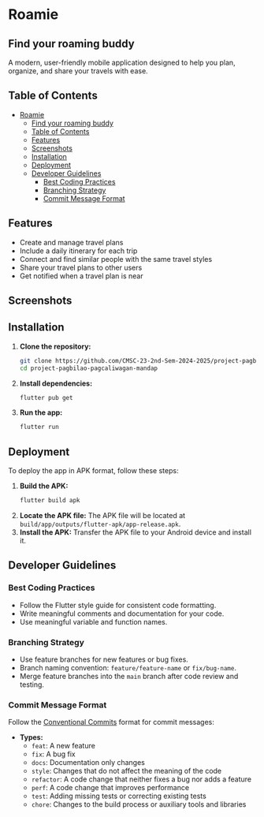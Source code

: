 # Roamie
## Find your roaming buddy

A modern, user-friendly mobile application designed to help you plan, organize, and share your travels with ease.

## Table of Contents
- [Roamie](#roamie)
  - [Find your roaming buddy](#find-your-roaming-buddy)
  - [Table of Contents](#table-of-contents)
  - [Features](#features)
  - [Screenshots](#screenshots)
  - [Installation](#installation)
  - [Deployment](#deployment)
  - [Developer Guidelines](#developer-guidelines)
    - [Best Coding Practices](#best-coding-practices)
    - [Branching Strategy](#branching-strategy)
    - [Commit Message Format](#commit-message-format)

## Features
- Create and manage travel plans
- Include a daily itinerary for each trip
- Connect and find similar people with the same travel styles
- Share your travel plans to other users
- Get notified when a travel plan is near

## Screenshots
<!-- Add screenshots of app here -->

## Installation
1. **Clone the repository:**
   ```bash
   git clone https://github.com/CMSC-23-2nd-Sem-2024-2025/project-pagbilao-pagcaliwagan-mandap.git
   cd project-pagbilao-pagcaliwagan-mandap
   ```
2. **Install dependencies:**
   ```bash
   flutter pub get
   ```
3. **Run the app:**
   ```bash
   flutter run
   ```

## Deployment
To deploy the app in APK format, follow these steps:
1. **Build the APK:**
   ```bash
   flutter build apk
   ```
2. **Locate the APK file:**
   The APK file will be located at `build/app/outputs/flutter-apk/app-release.apk`.
3. **Install the APK:**
   Transfer the APK file to your Android device and install it.

## Developer Guidelines
### Best Coding Practices
- Follow the Flutter style guide for consistent code formatting.
- Write meaningful comments and documentation for your code.
- Use meaningful variable and function names.

### Branching Strategy
- Use feature branches for new features or bug fixes.
- Branch naming convention: `feature/feature-name` or `fix/bug-name`.
- Merge feature branches into the `main` branch after code review and testing.

### Commit Message Format
Follow the [Conventional Commits](https://www.conventionalcommits.org/) format for commit messages:
- **Types:**
  - `feat`: A new feature
  - `fix`: A bug fix
  - `docs`: Documentation only changes
  - `style`: Changes that do not affect the meaning of the code
  - `refactor`: A code change that neither fixes a bug nor adds a feature
  - `perf`: A code change that improves performance
  - `test`: Adding missing tests or correcting existing tests
  - `chore`: Changes to the build process or auxiliary tools and libraries